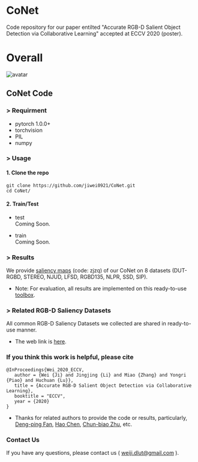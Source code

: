 # CoNet
Code repository for our paper entilted "Accurate RGB-D Salient Object Detection via Collaborative Learning"  accepted at ECCV 2020 (poster).


# Overall
![avatar](https://github.com/jiwei0921/CoNet/blob/master/overall111.png)


## CoNet Code

### > Requirment
+ pytorch 1.0.0+
+ torchvision
+ PIL
+ numpy

### > Usage
#### 1. Clone the repo
```
git clone https://github.com/jiwei0921/CoNet.git
cd CoNet/
```

#### 2. Train/Test
+ test     
Coming Soon.

+ train     
Coming Soon.


### > Results  
We provide [saliency maps](https://pan.baidu.com/s/1CfprRJ7Dw9FWHaTr7va-vA) (code: zjzq) of our CoNet on 8 datasets (DUT-RGBD, STEREO, NJUD, LFSD, RGBD135, NLPR, SSD, SIP).
+ Note:  For evaluation, all results are implemented on this ready-to-use [toolbox](https://github.com/jiwei0921/Saliency-Evaluation-Toolbox).

  
### > Related RGB-D Saliency Datasets
All common RGB-D Saliency Datasets we collected are shared in ready-to-use manner.       
+ The web link is [here](https://github.com/jiwei0921/RGBD-SOD-datasets).


### If you think this work is helpful, please cite
```
@InProceedings{Wei_2020_ECCV,       
   author = {Wei {Ji} and Jingjing {Li} and Miao {Zhang} and Yongri {Piao} and Huchuan {Lu}},   
   title = {Accurate RGB-D Salient Object Detection via Collaborative Learning},     
   booktitle = "ECCV",     
   year = {2020}     
}  
```


+ Thanks for related authors to provide the code or results, particularly, [Deng-ping Fan](http://dpfan.net), [Hao Chen](https://github.com/haochen593), [Chun-biao Zhu](https://github.com/ChunbiaoZhu), etc. 

### Contact Us
If you have any questions, please contact us ( weiji.dlut@gmail.com ).

